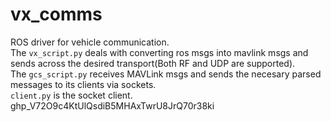 # vx_comms
ROS driver for vehicle communication. <br> The `vx_script.py` deals with converting ros msgs into mavlink msgs and sends across the desired transport(Both RF and UDP are supported). <br>
The `gcs_script.py` receives MAVLink msgs and sends the necesary parsed messages to its clients via sockets.<br>
`client.py` is the socket client.
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